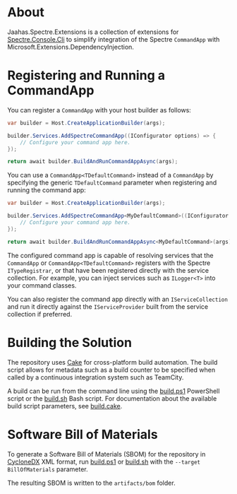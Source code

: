 # About

Jaahas.Spectre.Extensions is a collection of extensions for [Spectre.Console.Cli](https://spectreconsole.net/cli/) to simplify integration of the Spectre `CommandApp` with Microsoft.Extensions.DependencyInjection.


# Registering and Running a CommandApp

You can register a `CommandApp` with your host builder as follows:

```csharp
var builder = Host.CreateApplicationBuilder(args);

builder.Services.AddSpectreCommandApp((IConfigurator options) => {
    // Configure your command app here.
});

return await builder.BuildAndRunCommandAppAsync(args);
```

You can use a `CommandApp<TDefaultCommand>` instead of a `CommandApp` by specifying the generic `TDefaultCommand` parameter when registering and running the command app:

```csharp
var builder = Host.CreateApplicationBuilder(args);

builder.Services.AddSpectreCommandApp<MyDefaultCommand>((IConfigurator options) => {
    // Configure your command app here.
});

return await builder.BuildAndRunCommandAppAsync<MyDefaultCommand>(args);
```

The configured command app is capable of resolving services that the `CommandApp` or `CommandApp<TDefaultCommand>` registers with the Spectre `ITypeRegistrar`, or that have been registered directly with the service collection. For example, you can inject services such as `ILogger<T>` into your command classes.

You can also register the command app directly with an `IServiceCollection` and run it directly against the `IServiceProvider` built from the service collection if preferred.


# Building the Solution

The repository uses [Cake](https://cakebuild.net/) for cross-platform build automation. The build script allows for metadata such as a build counter to be specified when called by a continuous integration system such as TeamCity.

A build can be run from the command line using the [build.ps1](/build.ps1) PowerShell script or the [build.sh](/build.sh) Bash script. For documentation about the available build script parameters, see [build.cake](/build.cake).


# Software Bill of Materials

To generate a Software Bill of Materials (SBOM) for the repository in [CycloneDX](https://cyclonedx.org/) XML format, run [build.ps1](./build.ps1) or [build.sh](./build.sh) with the `--target BillOfMaterials` parameter.

The resulting SBOM is written to the `artifacts/bom` folder.
